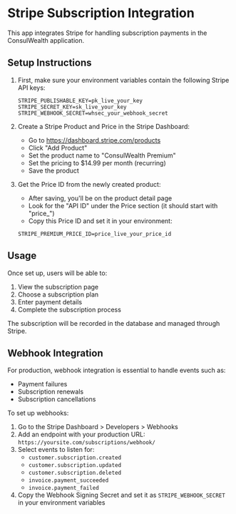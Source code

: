 # Stripe Subscription Integration

This app integrates Stripe for handling subscription payments in the ConsulWealth application.

## Setup Instructions

1. First, make sure your environment variables contain the following Stripe API keys:
   ```
   STRIPE_PUBLISHABLE_KEY=pk_live_your_key
   STRIPE_SECRET_KEY=sk_live_your_key
   STRIPE_WEBHOOK_SECRET=whsec_your_webhook_secret
   ```

2. Create a Stripe Product and Price in the Stripe Dashboard:
   - Go to https://dashboard.stripe.com/products
   - Click "Add Product"
   - Set the product name to "ConsulWealth Premium"
   - Set the pricing to $14.99 per month (recurring)
   - Save the product

3. Get the Price ID from the newly created product:
   - After saving, you'll be on the product detail page
   - Look for the "API ID" under the Price section (it should start with "price_")
   - Copy this Price ID and set it in your environment:
   ```
   STRIPE_PREMIUM_PRICE_ID=price_live_your_price_id
   ```

## Usage

Once set up, users will be able to:
1. View the subscription page
2. Choose a subscription plan
3. Enter payment details
4. Complete the subscription process

The subscription will be recorded in the database and managed through Stripe.

## Webhook Integration

For production, webhook integration is essential to handle events such as:
- Payment failures
- Subscription renewals
- Subscription cancellations

To set up webhooks:
1. Go to the Stripe Dashboard > Developers > Webhooks
2. Add an endpoint with your production URL: `https://yoursite.com/subscriptions/webhook/`
3. Select events to listen for:
   - `customer.subscription.created`
   - `customer.subscription.updated`
   - `customer.subscription.deleted`
   - `invoice.payment_succeeded`
   - `invoice.payment_failed`
4. Copy the Webhook Signing Secret and set it as `STRIPE_WEBHOOK_SECRET` in your environment variables 
